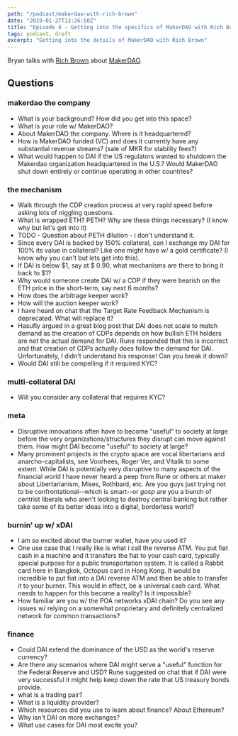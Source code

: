 ```yaml
---
path: "/podcast/makerdao-with-rich-brown"
date: "2019-01-27T13:26:50Z"
title: "Episode 4 - Getting into the specifics of MakerDAO with Rich Brown"
tags: podcast, draft
excerpt: "Getting into the details of MakerDAO with Rich Brown"
---
```


Bryan talks with [Rich Brown](https://twitter.com/) about [MakerDAO](https://makerdao.com).

## Questions

### makerdao the company

* What is your background? How did you get into this space?
* What is your role w/ MakerDAO?
* About MakerDAO the company. Where is it headquartered?
* How is MakerDAO funded (VC) and does it currently have any substantial revenue streams? (sale of MKR for stability fees?)
* What would happen to DAI if the US regulators wanted to shutdown the Makerdao organization headquartered in the U.S.? Would MakerDAO shut down entirely or continue operating in other countries?

### the mechanism

* Walk through the CDP creation process at very rapid speed before asking lots of niggling questions.
* What is wrapped ETH? PETH? Why are these things necessary? (I know why but let's get into it)
* TODO - Question about PETH dilution - i don't understand it.
* Since every DAI is backed by 150% collateral, can I exchange my DAI for 100% its value in collateral? Like one might have w/ a gold certificate? (I know why you can't but lets get into this).
* If DAI is below $1, say at $ 0.90, what mechanisms are there to bring it back to $1?
* Why would someone create DAI w/ a CDP if they were bearish on the ETH price in the short-term, say next 6 months?
* How does the arbitrage keeper work? 
* How will the auction keeper work?
* I have heard on chat that the Target Rate Feedback Mechanism is deprecated. What will replace it?
* Hasufly argued in a great blog post that DAI does not scale to match demand as the creation of CDPs depends on how bullish ETH holders are not the actual demand for DAI. Rune responded that this is incorrect and that creation of CDPs actually does follow the demand for DAI. Unfortunately, I didn't understand his response! Can you break it down?
* Would DAI still be compelling if it required KYC?

### multi-collateral DAI

* Will you consider any collateral that requires KYC?

### meta

* Disruptive innovations often have to become "useful" to society at large before the very organizations/structures they disrupt can move against them. How might DAI become "useful" to society at large?
* Many prominent projects in the crypto space are vocal libertarians and anarcho-capitalists, see Voorhees, Roger Ver, and Vitalik to some extent. While DAI is potentially very disruptive to many aspects of the financial world I have never heard a peep from Rune or others at maker about Libertarianism, Mises, Rothbard, etc. Are you guys just trying not to be confrontational--which is smart--or *gasp* are you a bunch of centrist liberals who aren't looking to destroy central banking but rather take some of its better ideas into a digital, borderless world?

### burnin' up w/ xDAI

* I am so excited about the burner wallet, have you used it?
* One use case that I really like is what i call the reverse ATM. You put fiat cash in a machine and it transfers the fiat to your cash card, typically special purpose for a public transportation system. It is called a Rabbit card here in Bangkok, Octopus card in Hong Kong. It would be incredible to put fiat into a DAI reverse ATM and then be able to transfer it to your burner. This would in effect, be a universal cash card. What needs to happen for this become a reality? Is it impossible?
* How familiar are you w/ the POA networks xDAI chain? Do you see any issues w/ relying on a somewhat proprietary and definitely centralized network for common transactions?

### finance

* Could DAI extend the dominance of the USD as the world's reserve currency?
* Are there any scenarios where DAI might serve a "useful" function for the Federal Reserve and USD? Rune suggested on chat that if DAI were very successful it might help keep down the rate that US treasury bonds provide.
* what is a trading pair?
* What is a liquidity provider?
* Which resources did you use to learn about finance? About Ethereum?
* Why isn't DAI on more exchanges?
* What use cases for DAI most excite you?


